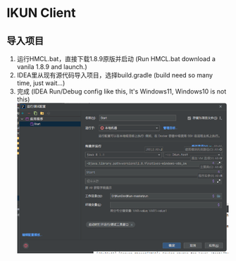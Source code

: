 # IKUN Client
## 导入项目
1. 运行HMCL.bat，直接下载1.8.9原版并启动 (Run HMCL.bat download a vanila 1.8.9 and launch.)
2. IDEA里从现有源代码导入项目，选择build.gradle
(build need so many time, just wait...)
3. 完成
(IDEA Run/Debug config like this, It's Windows11, Windows10 is not this)
![importChinese](impport.png)
